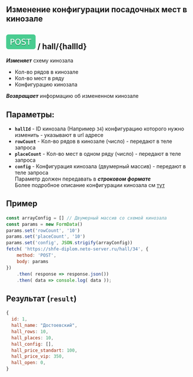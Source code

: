 ## Изменение конфигурации посадочных мест в кинозале

## ![POST](../img/post.svg) / hall/{hallId}

**_Изменяет_** схему кинозала
- Кол-во рядов в кинозале
- Кол-во мест в ряду
- Конфигурацию кинозала

**_Возвращает_** информацию об измененном кинозале

## Параметры:

- **`hallId`** - ID кинозала (Например `34`) конфигурацию которого нужно изменить - указывают в url адресе
- **`rowCount`** - Кол-во рядов в кинозале (число) - передают в теле запроса
- **`placeCount`** - Кол-во мест в одном ряду (число) - передают в теле запроса
- **`config`** - Конфигурация кинозала (двумерный массив) - передают в теле запроса  
Параметр должен передавать в ***строковом формате***  
Более подробное описание конфигурации кинозала см [тут](../alldata.md/#%D0%BA%D0%BE%D0%BD%D1%84%D0%B8%D0%B3%D1%83%D1%80%D0%B0%D1%86%D0%B8%D1%8F-%D0%BF%D0%BE%D1%81%D0%B0%D0%B4%D0%BE%D1%87%D0%BD%D1%8B%D1%85-%D0%BC%D0%B5%D1%81%D1%82-%D0%B2-%D0%B7%D0%B0%D0%BB%D0%B5-hall_config)
## Пример

```javascript
const arrayConfig = [] // Двумерный массив со схемой кинозала
const params = new FormData()
params.set('rowCount', '10')
params.set('placeCount', '10')
params.set('config', JSON.strigify(arrayConfig))
fetch( 'https://shfe-diplom.neto-server.ru/hall/34', {
    method: 'POST',
    body: params 
})
    .then( response => response.json())
    .then( data => console.log( data ));
```

## Результат (`result`)

```javascript  
{
  id: 1,
  hall_name: "Достоевский",
  hall_rows: 10, 
  hall_places: 10, 
  hall_config: [], 
  hall_price_standart: 100, 
  hall_price_vip: 350, 
  hall_open: 0,
}   
```
